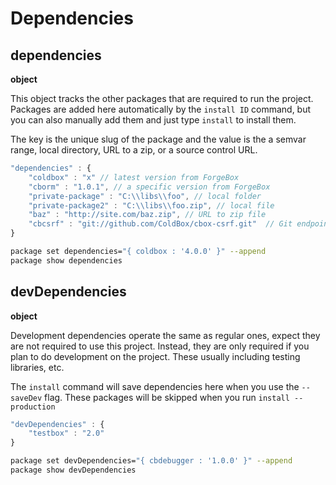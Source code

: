 # Dependencies

## dependencies

**object**

This object tracks the other packages that are required to run the project. Packages are added here automatically by the `install ID` command, but you can also manually add them and just type `install` to install them.

The key is the unique slug of the package and the value is the a semvar range, local directory, URL to a zip, or a source control URL.

```javascript
"dependencies" : {
    "coldbox" : "x" // latest version from ForgeBox
    "cborm" : "1.0.1", // a specific version from ForgeBox
    "private-package" : "C:\\libs\\foo", // local folder
    "private-package2" : "C:\\libs\\foo.zip", // local file
    "baz" : "http://site.com/baz.zip", // URL to zip file
    "cbcsrf" : "git://github.com/ColdBox/cbox-csrf.git"  // Git endpoint
}
```

```bash
package set dependencies="{ coldbox : '4.0.0' }" --append
package show dependencies
```

## devDependencies

**object**

Development dependencies operate the same as regular ones, expect they are not required to use this project. Instead, they are only required if you plan to do development on the project. These usually including testing libraries, etc.

The `install` command will save dependencies here when you use the `--saveDev` flag. These packages will be skipped when you run `install --production`

```javascript
"devDependencies" : {
    "testbox" : "2.0"
}
```

```bash
package set devDependencies="{ cbdebugger : '1.0.0' }" --append
package show devDependencies
```
